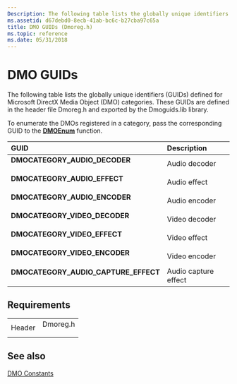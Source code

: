 ```yaml
---
Description: The following table lists the globally unique identifiers (GUIDs) defined for Microsoft DirectX Media Object (DMO) categories. These GUIDs are defined in the header file Dmoreg.h and exported by the Dmoguids.lib library.
ms.assetid: d67debd0-8ecb-41ab-bc6c-b27cba97c65a
title: DMO GUIDs (Dmoreg.h)
ms.topic: reference
ms.date: 05/31/2018
---
```


# DMO GUIDs

The following table lists the globally unique identifiers (GUIDs) defined for Microsoft DirectX Media Object (DMO) categories. These GUIDs are defined in the header file Dmoreg.h and exported by the Dmoguids.lib library.

To enumerate the DMOs registered in a category, pass the corresponding GUID to the [**DMOEnum**](/windows/desktop/api/Dmoreg/nf-dmoreg-dmoenum) function.



| GUID                                                                                                                                                                                                                     | Description                     |
|:-------------------------------------------------------------------------------------------------------------------------------------------------------------------------------------------------------------------------|:--------------------------------|
| <span id="DMOCATEGORY_AUDIO_DECODER"></span><span id="dmocategory_audio_decoder"></span><dl> <dt>**DMOCATEGORY\_AUDIO\_DECODER**</dt> </dl>                       | Audio decoder<br/>        |
| <span id="DMOCATEGORY_AUDIO_EFFECT"></span><span id="dmocategory_audio_effect"></span><dl> <dt>**DMOCATEGORY\_AUDIO\_EFFECT**</dt> </dl>                          | Audio effect<br/>         |
| <span id="DMOCATEGORY_AUDIO_ENCODER"></span><span id="dmocategory_audio_encoder"></span><dl> <dt>**DMOCATEGORY\_AUDIO\_ENCODER**</dt> </dl>                       | Audio encoder<br/>        |
| <span id="DMOCATEGORY_VIDEO_DECODER"></span><span id="dmocategory_video_decoder"></span><dl> <dt>**DMOCATEGORY\_VIDEO\_DECODER**</dt> </dl>                       | Video decoder<br/>        |
| <span id="DMOCATEGORY_VIDEO_EFFECT"></span><span id="dmocategory_video_effect"></span><dl> <dt>**DMOCATEGORY\_VIDEO\_EFFECT**</dt> </dl>                          | Video effect<br/>         |
| <span id="DMOCATEGORY_VIDEO_ENCODER"></span><span id="dmocategory_video_encoder"></span><dl> <dt>**DMOCATEGORY\_VIDEO\_ENCODER**</dt> </dl>                       | Video encoder<br/>        |
| <span id="DMOCATEGORY_AUDIO_CAPTURE_EFFECT"></span><span id="dmocategory_audio_capture_effect"></span><dl> <dt>**DMOCATEGORY\_AUDIO\_CAPTURE\_EFFECT**</dt> </dl> | Audio capture effect<br/> |



## Requirements



|                   |                                                                                     |
|-------------------|-------------------------------------------------------------------------------------|
| Header<br/> | <dl> <dt>Dmoreg.h</dt> </dl> |



## See also

<dl> <dt>

[DMO Constants](dmo-constants.md)
</dt> </dl>

 

 





